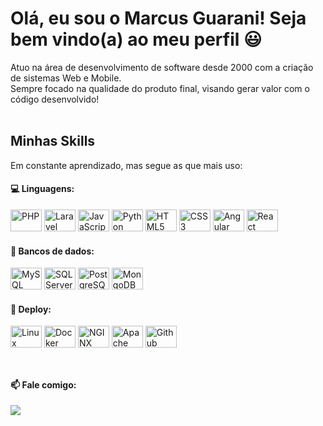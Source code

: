 # Olá, eu sou o Marcus Guarani! Seja bem vindo(a) ao meu perfil 😃

Atuo na área de desenvolvimento de software desde 2000 com a criação de sistemas Web e Mobile.<br/>
Sempre focado na qualidade do produto final, visando gerar valor com o código desenvolvido!<br/><br/>  


## Minhas Skills
Em constante aprendizado, mas segue as que mais uso:


#### 💻 Linguagens:
<div styled="display: inline-block">  
  <img width='50' height='35' alt='PHP' src="https://cdn.jsdelivr.net/gh/devicons/devicon/icons/php/php-original.svg" />
  <img width='50' height='35' alt='Laravel' src="https://cdn.jsdelivr.net/gh/devicons/devicon/icons/laravel/laravel-plain.svg" />
  <img width='50' height='35' alt='JavaScript' src="https://cdn.jsdelivr.net/gh/devicons/devicon/icons/javascript/javascript-original.svg" />  
  <img width='50' height='35' alt='Python' src="https://cdn.jsdelivr.net/gh/devicons/devicon/icons/python/python-original.svg" />
  <img width='50' height='35' alt='HTML5' src="https://cdn.jsdelivr.net/gh/devicons/devicon/icons/html5/html5-original.svg" />
  <img width='50' height='35' alt='CSS3' src="https://cdn.jsdelivr.net/gh/devicons/devicon/icons/css3/css3-original.svg" />  
  <img width='50' height='35' alt='Angular' src="https://cdn.jsdelivr.net/gh/devicons/devicon/icons/angularjs/angularjs-plain.svg" />
  <img width='50' height='35' alt='React' src="https://cdn.jsdelivr.net/gh/devicons/devicon/icons/react/react-original.svg" />
</div> 
  
#### 💾 Bancos de dados:
<div styled="display: inline-block">
  <img width='50' height='35' alt='MySQL' src="https://cdn.jsdelivr.net/gh/devicons/devicon/icons/mysql/mysql-original.svg" />
  <img width='50' height='35' alt='SQL Server' src="https://cdn.jsdelivr.net/gh/devicons/devicon/icons/microsoftsqlserver/microsoftsqlserver-plain.svg" />
  <img width='50' height='35' alt='PostgreSQL' src="https://cdn.jsdelivr.net/gh/devicons/devicon/icons/postgresql/postgresql-original.svg" />
  <img width='50' height='35' alt='MongoDB' src="https://cdn.jsdelivr.net/gh/devicons/devicon/icons/mongodb/mongodb-original.svg" />  
</div>

#### 🔌 Deploy:
<div styled="display: inline-block">
  <img width='50' height='35' alt='Linux' src="https://cdn.jsdelivr.net/gh/devicons/devicon/icons/linux/linux-original.svg" />
  <img width='50' height='35' alt='Docker' src="https://cdn.jsdelivr.net/gh/devicons/devicon/icons/docker/docker-original.svg" />
  <img width='50' height='35' alt='NGINX' src="https://cdn.jsdelivr.net/gh/devicons/devicon/icons/nginx/nginx-original.svg" />
  <img width='50' height='35' alt='Apache' src="https://cdn.jsdelivr.net/gh/devicons/devicon/icons/apache/apache-original.svg" />
  <img width='50' height='35' alt='Github' src="https://cdn.jsdelivr.net/gh/devicons/devicon/icons/github/github-original.svg" />
</div>
<br/>

##
#### 📫 Fale comigo:  
<a href="https://br.linkedin.com/in/marcus-guarani" target="_blank"><img src="https://img.shields.io/badge/LinkedIn-0077B5?style=for-the-badge&logo=linkedin&logoColor=white" target="_blank"></a>
